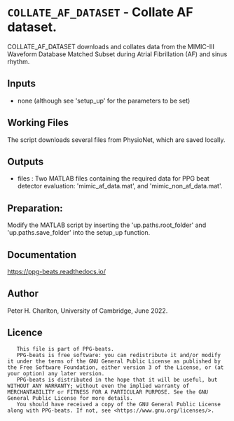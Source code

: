 # `COLLATE_AF_DATASET` - Collate AF dataset.
COLLATE_AF_DATASET downloads and collates data from the MIMIC-III Waveform
Database Matched Subset during Atrial Fibrillation (AF) and sinus rhythm.

##  Inputs
+   none (although see 'setup_up' for the parameters to be set)
    
##  Working Files
The script downloads several files from PhysioNet, which are saved locally.

##  Outputs
+   files : Two MATLAB files containing the required data for PPG beat detector evaluation: 'mimic_af_data.mat', and 'mimic_non_af_data.mat'.
    
##  Preparation:
Modify the MATLAB script by inserting the 'up.paths.root_folder' and 'up.paths.save_folder' into the setup_up function.

##  Documentation
<https://ppg-beats.readthedocs.io/>

##  Author
Peter H. Charlton, University of Cambridge, June 2022.

##  Licence
       This file is part of PPG-beats.
       PPG-beats is free software: you can redistribute it and/or modify it under the terms of the GNU General Public License as published by the Free Software Foundation, either version 3 of the License, or (at your option) any later version.
       PPG-beats is distributed in the hope that it will be useful, but WITHOUT ANY WARRANTY; without even the implied warranty of MERCHANTABILITY or FITNESS FOR A PARTICULAR PURPOSE. See the GNU General Public License for more details.
       You should have received a copy of the GNU General Public License along with PPG-beats. If not, see <https://www.gnu.org/licenses/>.
